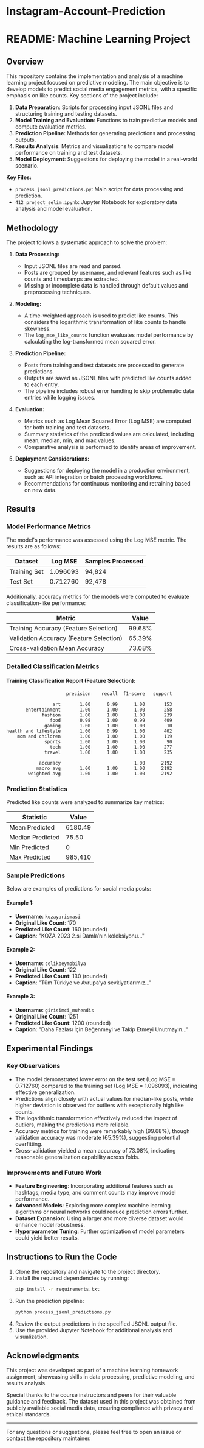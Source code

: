 # Instagram-Account-Prediction
# README: Machine Learning Project

## Overview
This repository contains the implementation and analysis of a machine learning project focused on predictive modeling. The main objective is to develop models to predict social media engagement metrics, with a specific emphasis on like counts. Key sections of the project include:

1. **Data Preparation**: Scripts for processing input JSONL files and structuring training and testing datasets.
2. **Model Training and Evaluation**: Functions to train predictive models and compute evaluation metrics.
3. **Prediction Pipeline**: Methods for generating predictions and processing outputs.
4. **Results Analysis**: Metrics and visualizations to compare model performance on training and test datasets.
5. **Model Deployment**: Suggestions for deploying the model in a real-world scenario.

**Key Files:**
- `process_jsonl_predictions.py`: Main script for data processing and prediction.
- `412_project_selim.ipynb`: Jupyter Notebook for exploratory data analysis and model evaluation.

## Methodology
The project follows a systematic approach to solve the problem:

1. **Data Processing:**
   - Input JSONL files are read and parsed.
   - Posts are grouped by username, and relevant features such as like counts and timestamps are extracted.
   - Missing or incomplete data is handled through default values and preprocessing techniques.

2. **Modeling:**
   - A time-weighted approach is used to predict like counts. This considers the logarithmic transformation of like counts to handle skewness.
   - The `log_mse_like_counts` function evaluates model performance by calculating the log-transformed mean squared error.

3. **Prediction Pipeline:**
   - Posts from training and test datasets are processed to generate predictions.
   - Outputs are saved as JSONL files with predicted like counts added to each entry.
   - The pipeline includes robust error handling to skip problematic data entries while logging issues.

4. **Evaluation:**
   - Metrics such as Log Mean Squared Error (Log MSE) are computed for both training and test datasets.
   - Summary statistics of the predicted values are calculated, including mean, median, min, and max values.
   - Comparative analysis is performed to identify areas of improvement.

5. **Deployment Considerations:**
   - Suggestions for deploying the model in a production environment, such as API integration or batch processing workflows.
   - Recommendations for continuous monitoring and retraining based on new data.

## Results
### Model Performance Metrics
The model's performance was assessed using the Log MSE metric. The results are as follows:

| Dataset         | Log MSE   | Samples Processed |
|-----------------|-----------|-------------------|
| Training Set    | 1.096093  | 94,824            |
| Test Set        | 0.712760  | 92,478            |

Additionally, accuracy metrics for the models were computed to evaluate classification-like performance:

| Metric                                    | Value             |
|------------------------------------------|-------------------|
| Training Accuracy (Feature Selection)    | 99.68%            |
| Validation Accuracy (Feature Selection)  | 65.39%            |
| Cross-validation Mean Accuracy           | 73.08%            |

### Detailed Classification Metrics
#### Training Classification Report (Feature Selection):
```
                      precision    recall  f1-score   support

                 art       1.00      0.99      1.00       153
       entertainment       1.00      1.00      1.00       258
             fashion       1.00      1.00      1.00       239
                food       0.98      1.00      0.99       409
              gaming       1.00      1.00      1.00        10
health and lifestyle       1.00      0.99      1.00       402
    mom and children       1.00      1.00      1.00       119
              sports       1.00      1.00      1.00        90
                tech       1.00      1.00      1.00       277
              travel       1.00      1.00      1.00       235

            accuracy                           1.00      2192
           macro avg       1.00      1.00      1.00      2192
        weighted avg       1.00      1.00      1.00      2192
```

### Prediction Statistics
Predicted like counts were analyzed to summarize key metrics:

| Statistic       | Value      |
|-----------------|------------|
| Mean Predicted  | 6180.49    |
| Median Predicted| 75.50      |
| Min Predicted   | 0          |
| Max Predicted   | 985,410    |

### Sample Predictions
Below are examples of predictions for social media posts:

#### Example 1:
- **Username**: `kozayarismasi`
- **Original Like Count**: 170
- **Predicted Like Count**: 160 (rounded)
- **Caption**: "KOZA 2023 2.si Damla’nın koleksiyonu..."

#### Example 2:
- **Username**: `celikbeymobilya`
- **Original Like Count**: 122
- **Predicted Like Count**: 130 (rounded)
- **Caption**: "Tüm Türkiye ve Avrupa’ya sevkiyatlarımız..."

#### Example 3:
- **Username**: `girisimci_muhendis`
- **Original Like Count**: 1251
- **Predicted Like Count**: 1200 (rounded)
- **Caption**: "Daha Fazlası İçin Beğenmeyi ve Takip Etmeyi Unutmayın..."

## Experimental Findings
### Key Observations
- The model demonstrated lower error on the test set (Log MSE = 0.712760) compared to the training set (Log MSE = 1.096093), indicating effective generalization.
- Predictions align closely with actual values for median-like posts, while higher deviation is observed for outliers with exceptionally high like counts.
- The logarithmic transformation effectively reduced the impact of outliers, making the predictions more reliable.
- Accuracy metrics for training were remarkably high (99.68%), though validation accuracy was moderate (65.39%), suggesting potential overfitting.
- Cross-validation yielded a mean accuracy of 73.08%, indicating reasonable generalization capability across folds.

### Improvements and Future Work
- **Feature Engineering**: Incorporating additional features such as hashtags, media type, and comment counts may improve model performance.
- **Advanced Models**: Exploring more complex machine learning algorithms or neural networks could reduce prediction errors further.
- **Dataset Expansion**: Using a larger and more diverse dataset would enhance model robustness.
- **Hyperparameter Tuning**: Further optimization of model parameters could yield better results.

## Instructions to Run the Code
1. Clone the repository and navigate to the project directory.
2. Install the required dependencies by running:
   ```bash
   pip install -r requirements.txt
   ```
3. Run the prediction pipeline:
   ```bash
   python process_jsonl_predictions.py
   ```
4. Review the output predictions in the specified JSONL output file.
5. Use the provided Jupyter Notebook for additional analysis and visualization.

## Acknowledgments
This project was developed as part of a machine learning homework assignment, showcasing skills in data processing, predictive modeling, and results analysis.

Special thanks to the course instructors and peers for their valuable guidance and feedback. The dataset used in this project was obtained from publicly available social media data, ensuring compliance with privacy and ethical standards.

---

For any questions or suggestions, please feel free to open an issue or contact the repository maintainer.


